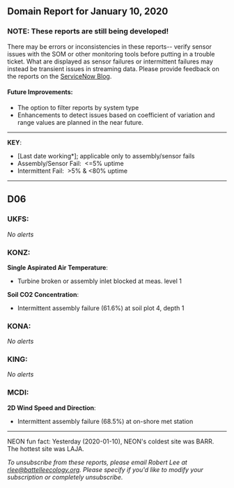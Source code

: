 ## Domain Report for January 10, 2020


### NOTE: These reports are still being developed!
There may be errors or inconsistencies in these reports-- verify sensor issues with the SOM or other monitoring tools before putting in a trouble ticket. What are displayed as sensor failures or intermittent failures may instead be transient issues in streaming data.
Please provide feedback on the reports on the [ServiceNow Blog](https://neon.service-now.com/community?id=community_blog&sys_id=9b4fbe8adbed734017ecf9041d9619be).

#### Future Improvements: 
 - The option to filter reports by system type 
 - Enhancements to detect issues based on coefficient of variation and range values are planned in the near future.

***

**KEY**:

 - [Last date working*]; applicable only to assembly/sensor fails
 - Assembly/Sensor Fail:&nbsp;&nbsp;<=5% uptime
 - Intermittent Fail:&nbsp;&nbsp;>5% & <80% uptime

***
## D06

### UKFS:

_No alerts_

### KONZ:

**Single Aspirated Air Temperature**:
 - Turbine broken or assembly inlet blocked at meas. level 1

**Soil CO2 Concentration**:
 - Intermittent assembly failure (61.6%) at soil plot 4, depth 1

### KONA:

_No alerts_

### KING:

_No alerts_

### MCDI:

**2D Wind Speed and Direction**:
 - Intermittent assembly failure (68.5%) at on-shore met station

***
NEON fun fact: Yesterday (2020-01-10), NEON's coldest site was BARR. The hottest site was LAJA.

_To unsubscribe from these reports, please email Robert Lee at rlee@battelleecology.org. Please specify if you'd like to modify your subscription or completely unsubscribe._
